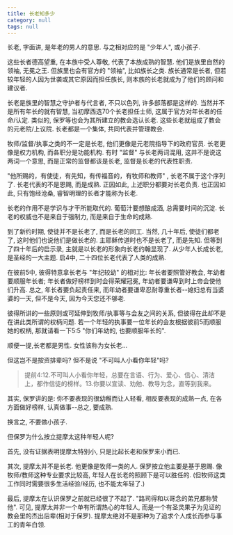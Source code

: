 ```yaml
---
title: 长老知多少
category: null
tags: null
---
```


长老, 字面讲, 是年老的男人的意思. 与之相对应的是 "少年人", 或小孩子.

这些长者德高望重, 在本族中受人尊敬, 代表了本族成熟的智慧. 他们是族里自然的领袖, 无冕之王.  但族里也会有官方的 "领袖", 比如族长之类. 族长通常是长者, 但若较年轻的人因为世袭或其它原因而担任族长, 则本族的长老就成为了他们的顾问和建议者.

长老是族里的智慧之守护者与代言者, 不只以色列, 许多部落都是这样的. 当然并不是所有年长的就有智慧, 当初摩西选70个长老担任士师, 这属于官方对年长者的任命/认定. 类似的, 保罗等也会为其所建立的教会选认长老. 这些长老就组成了教会的元老院/上议院. 长老都是一个集体, 共同代表并管理教会.

牧师/监督/执事之类的不一定是长老, 他们更像是元老院指导下的政府官员. 长老更像是权力机构, 而各职分是功能机构. 有时 "监督" 与长老两词混用, 这并不是说这两词一个意思, 而是正常的监督都该是长老, 监督是长老的代表性职责.

"他所赐的，有使徒，有先知，有传福音的，有牧师和教师" , 长老不属于这个序列了.  长老代表的不是恩赐, 而是成熟. 正因如此, 上述职分都要对长老负责. 也正因如此, 只有饱经沧桑, 睿智明理的长者才能称为长老.

长老的作用不是学识与才干所能取代的. 葡萄汁要想酿成酒, 总需要时间的沉淀. 长老的权威也不是来自于强制力, 而是来自于生命的成熟.

到了新约时期, 使徒并不是长老了, 而是长老的同工. 当然, 几十年后, 使徒们都老了, 这时他们也说他们是做长老的. 主耶稣传道时也不是长老了, 而是先知. 但等到了四十年后的启示录, 主就是以长老的形象向长老约翰显现了. 从少年人长成长老, 是圣经的一大主题. 启4中, 二十四位长老代表了人类的成熟.

在彼前5中, 彼得特意拿长老与 "年纪较幼" 的相对比: 年长者要照管好教会, 年幼者要顺服年长者; 年长者做好榜样到时会得荣耀冠冕, 年幼者要谦卑到时上帝会使他们升高. 总之, 年长者要负起责任来, 而年幼者要谦卑忍耐尊重长者--媳妇总有当婆婆的一天, 但不是今天, 因为今天您还不够老.

彼得所讲的一些原则或可延伸到牧师/执事等与会友之间的关系, 但彼得在此却不是在讲此类所谓的权柄问题. 若一个年轻的执事要一位年长的会友根据彼前5而顺服她的权柄, 那就请看一下5:5 "你们年幼的, 也要顺服年长的".

顺便一提,长老都是男性. 女性该称为女长老...

但这岂不是按资排辈吗? 但不是说 "不可叫人小看你年轻"吗?

>提前4:12.不可叫人小看你年轻，总要在言语、行为、爱心、信心、清洁上，都作信徒的榜样。13.你要以宣读、劝勉、教导为念，直等到我来。

其实, 保罗讲的是: 你不要表现的很幼稚而让人轻看, 相反要表现的成熟一点, 在各方面做好榜样, 认真做事--总之, 要成熟.

换言之, 不要做小孩子.

但保罗为什么按立提摩太这种年轻人呢?

首先, 没有证据表明提摩太特别小, 只是比起长老和保罗来小而已.

其次, 提摩太并不是长老. 他更像是牧师一类的人. 保罗按立他主要是基于恩赐. 像牧师/教师这种专业要求比较高, 年轻人在长老的照顾下是可以胜任的. (但牧师这类工作同时需要很多生活经验/经历, 也不能太年轻了.)

最后, 提摩太在认识保罗之前就已经很了不起了. "路司得和以哥念的弟兄都称赞他". 可见, 提摩太并非一个单有所谓热心的年轻人, 而是一个有圣灵果子为见证的教会里的杰出后辈(相对于保罗). 提摩太绝对不是那种为了追求个人成长而参与事工的青年白领.
